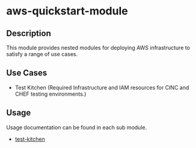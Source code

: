 # aws-quickstart-module

## Description

This module provides nested modules for deploying AWS infrastructure to satisfy a range of use cases.

## Use Cases

- Test Kitchen (Required Infrastructure and IAM resources for CINC and CHEF testing environments.)

## Usage 
Usage documentation can be found in each sub module. 

- [test-kitchen](./modules/test-kitchen/test-kitchen.md)

